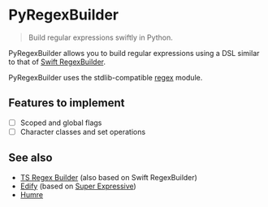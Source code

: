 # PyRegexBuilder

> Build regular expressions swiftly in Python.

PyRegexBuilder allows you to build regular expressions using a DSL similar to that of [Swift RegexBuilder](https://developer.apple.com/documentation/regexbuilder).

PyRegexBuilder uses the stdlib-compatible [regex](https://github.com/mrabarnett/mrab-regex) module.

## Features to implement

- [ ] Scoped and global flags
- [ ] Character classes and set operations

## See also

- [TS Regex Builder](https://github.com/callstack/ts-regex-builder) (also based on Swift RegexBuilder)
- [Edify](https://github.com/luciferreeves/edify) (based on [Super Expressive](https://github.com/francisrstokes/super-expressive))
- [Humre](https://github.com/asweigart/humre)
